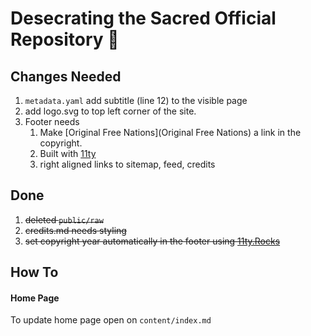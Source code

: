 # Desecrating the Sacred Official Repository 🦬

## Changes Needed
1. ```metadata.yaml``` add subtitle (line 12) to the visible page
2. add logo.svg to top left corner of the site.
4. Footer needs
    1. Make [Original Free Nations](Original Free Nations) a link in the copyright.
    2. Built with [11ty](https://11ty.dev)
    3. right aligned links to sitemap, feed, credits

## Done
1. ~~deleted ```public/raw```~~
2. ~~credits.md needs styling~~
3. ~~set copyright year automatically in the footer using [11ty.Rocks](https://11ty.rocks/eleventyjs/dates/)~~


## How To

#### Home Page

To update home page open on `content/index.md`
